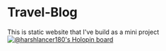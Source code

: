 # Travel-Blog
This is static website that I've build as a mini project
[![@harshlancer180's Holopin board](https://holopin.io/api/user/board?user=harshlancer180)](https://holopin.io/@harshlancer180)
